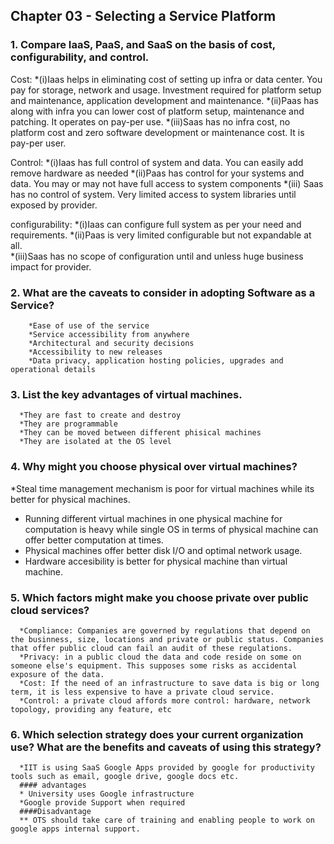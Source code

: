 ## Chapter 03 - Selecting a Service Platform 

### 1. Compare IaaS, PaaS, and SaaS on the basis of cost, configurability, and control.

Cost:
*(i)Iaas helps in eliminating cost of setting up infra or data center. You pay for storage, network and usage. Investment required for platform setup and maintenance, application development and maintenance. 
*(ii)Paas has along with infra you can lower cost of platform setup, maintenance and patching. It operates on pay-per use.
*(iii)Saas has no infra cost, no platform cost and zero software development or maintenance cost. It is pay-per user. 

Control:
*(i)Iaas has full control of system and data. You can easily add remove hardware as needed
*(ii)Paas has control for your systems and data. You may or may not have full access to system components
*(iii) Saas has no control of system. Very limited access to system libraries until exposed by provider. 

configurability:
*(i)Iaas can configure full system as per your need and requirements. 
*(ii)Paas is very limited configurable but not expandable at all.  
*(iii)Saas has no scope of configuration until and unless huge business impact for provider. 



### 2. What are the caveats to consider in adopting Software as a Service?
        *Ease of use of the service
        *Service accessibility from anywhere
        *Architectural and security decisions
        *Accessibility to new releases 
        *Data privacy, application hosting policies, upgrades and operational details


### 3. List the key advantages of virtual machines.
      *They are fast to create and destroy
      *They are programmable
      *They can be moved between different phisical machines
      *They are isolated at the OS level

### 4. Why might you choose physical over virtual machines?
   *Steal time management mechanism is poor for virtual machines while its better for physical machines.
   * Running different virtual machines in one physical machine for computation is heavy while single OS in terms of physical machine can offer better computation at times.
   * Physical machines offer better disk I/O and optimal network usage.
   * Hardware accesibility is better for physical machine than virtual machine.


### 5. Which factors might make you choose private over public cloud services?
      *Compliance: Companies are governed by regulations that depend on the businness, size, locations and private or public status. Companies that offer public cloud can fail an audit of these regulations.
      *Privacy: in a public cloud the data and code reside on some on someone else's equipment. This supposes some risks as accidental exposure of the data.
      *Cost: If the need of an infrastructure to save data is big or long term, it is less expensive to have a private cloud service.
      *Control: a private cloud affords more control: hardware, network topology, providing any feature, etc


### 6. Which selection strategy does your current organization use? What are the benefits and caveats of using this strategy?
      *IIT is using SaaS Google Apps provided by google for productivity tools such as email, google drive, google docs etc.
      #### advantages
      * University uses Google infrastructure
      *Google provide Support when required
      ####Disadvantage
      ** OTS should take care of training and enabling people to work on google apps internal support.
